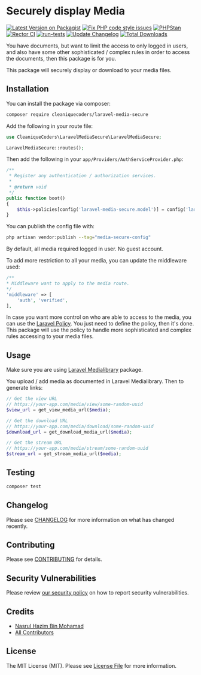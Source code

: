 # Securely display Media

[![Latest Version on Packagist](https://img.shields.io/packagist/v/cleaniquecoders/laravel-media-secure.svg?style=flat-square)](https://packagist.org/packages/cleaniquecoders/laravel-media-secure) [![Fix PHP code style issues](https://github.com/cleaniquecoders/laravel-media-secure/actions/workflows/fix-styling.yml/badge.svg)](https://github.com/cleaniquecoders/laravel-media-secure/actions/workflows/fix-styling.yml) [![PHPStan](https://github.com/cleaniquecoders/laravel-media-secure/actions/workflows/phpstan.yml/badge.svg)](https://github.com/cleaniquecoders/laravel-media-secure/actions/workflows/phpstan.yml) [![Rector CI](https://github.com/cleaniquecoders/laravel-media-secure/actions/workflows/rector.yml/badge.svg)](https://github.com/cleaniquecoders/laravel-media-secure/actions/workflows/rector.yml) [![run-tests](https://github.com/cleaniquecoders/laravel-media-secure/actions/workflows/run-tests.yml/badge.svg)](https://github.com/cleaniquecoders/laravel-media-secure/actions/workflows/run-tests.yml) [![Update Changelog](https://github.com/cleaniquecoders/laravel-media-secure/actions/workflows/update-changelog.yml/badge.svg)](https://github.com/cleaniquecoders/laravel-media-secure/actions/workflows/update-changelog.yml) [![Total Downloads](https://img.shields.io/packagist/dt/cleaniquecoders/laravel-media-secure.svg?style=flat-square)](https://packagist.org/packages/cleaniquecoders/laravel-media-secure)

You have documents, but want to limit the access to only logged in users, and also have some other sophisticated / complex rules in order to access the documents, then this package is for you.

This package will securely display or download to your media files.

## Installation

You can install the package via composer:

```bash
composer require cleaniquecoders/laravel-media-secure
```

Add the following in your route file:

```php
use CleaniqueCoders\LaravelMediaSecure\LaravelMediaSecure;

LaravelMediaSecure::routes();
```

Then add the following in your `app/Providers/AuthServiceProvider.php`:

```php
/**
 * Register any authentication / authorization services.
 *
 * @return void
 */
public function boot()
{
    $this->policies[config('laravel-media-secure.model')] = config('laravel-media-secure.policy');
}
```

You can publish the config file with:

```bash
php artisan vendor:publish --tag="media-secure-config"
```

By default, all media required logged in user. No guest account.

To add more restriction to all your media, you can update the middleware used:

```php
/**
* Middleware want to apply to the media route.
*/
'middleware' => [
    'auth', 'verified',
],
```

In case you want more control on who are able to access to the media, you can use the [Laravel Policy](https://laravel.com/docs/9.x/authorization#creating-policies). You just need to define the policy, then it's done. This package will use the policy to handle more sophisticated and complex rules accessing to your media files.

## Usage

Make sure you are using [Laravel Medialibrary](https://spatie.be/docs/laravel-medialibrary/v10/introduction) package.

You upload / add media as documented in Laravel Medialibrary. Then to generate links:

```php
// Get the view URL
// https://your-app.com/media/view/some-random-uuid
$view_url = get_view_media_url($media);

// Get the download URL
// https://your-app.com/media/download/some-random-uuid
$download_url = get_download_media_url($media);

// Get the stream URL
// https://your-app.com/media/stream/some-random-uuid
$stream_url = get_stream_media_url($media);
```

## Testing

```bash
composer test
```

## Changelog

Please see [CHANGELOG](CHANGELOG.md) for more information on what has changed recently.

## Contributing

Please see [CONTRIBUTING](CONTRIBUTING.md) for details.

## Security Vulnerabilities

Please review [our security policy](../../security/policy) on how to report security vulnerabilities.

## Credits

-   [Nasrul Hazim Bin Mohamad](https://github.com/nasrulhazim)
-   [All Contributors](../../contributors)

## License

The MIT License (MIT). Please see [License File](LICENSE.md) for more information.

